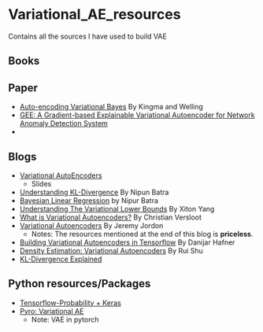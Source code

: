 # Variational_AE_resources
Contains all the sources I have used to build VAE

## Books

## Paper
- [Auto-encoding Variational Bayes](https://arxiv.org/abs/1312.6114) By Kingma and Welling
- [GEE: A Gradient-based Explainable Variational Autoencoder for Network Anomaly Detection System](https://www.comp.nus.edu.sg/~lowkh/pubs/cns2019.pdf)
- 

## Blogs
- [Variational AutoEncoders](https://docs.google.com/presentation/d/1RXzhDy3TTN8qZ2coLPn1HSab1-aSBMFdWHLiSP6WNr8/edit#slide=id.ga9c05187ea_0_447) 
  - Slides
- [Understanding KL-Divergence](https://nipunbatra.github.io/blog/ml/2022/01/29/kl-divergence.html) By Nipun Batra 
- [Bayesian Linear Regression](https://nipunbatra.github.io/blog/ml/2020/02/20/bayesian-linear-regression.html) by Nipur Batra
- [Understanding The Variational Lower Bounds](https://xyang35.github.io/2017/04/14/variational-lower-bound/) By Xiton Yang
- [What is Variational Autoencoders?](https://github.com/christianversloot/machine-learning-articles/blob/main/what-is-a-variational-autoencoder-vae.md#continuity-and-completeness) By Christian Versloot
- [Variational Autoencoders](https://www.jeremyjordan.me/variational-autoencoders/) By Jeremy Jordon
  - Notes: The resources mentioned at the end of this blog is **priceless**.
- [Building Variational Autoencoders in Tensorflow](https://danijar.com/building-variational-auto-encoders-in-tensorflow/) By Danijar Hafner
- [Density Estimation: Variational Autoencoders](http://ruishu.io/2018/03/14/vae/) By Rui Shu
- [KL-Divergence Explained](https://www.countbayesie.com/blog/2017/5/9/kullback-leibler-divergence-explained) 

## Python resources/Packages
- [Tensorflow-Probability + Keras]()
- [Pyro: Variational AE](http://pyro.ai/examples/vae.html)
  - Note: VAE in pytorch

